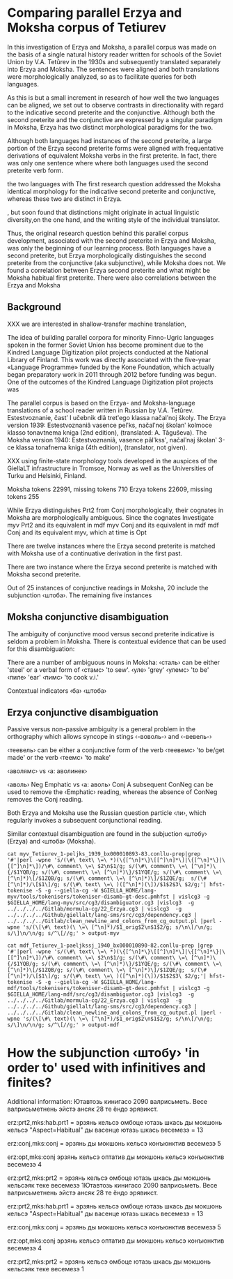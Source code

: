 # Comparing parallel Erzya and Moksha corpus of Tetiurev

In this investigation of Erzya and Moksha, a parallel corpus was made on the basis of a single natural history reader written for schools of the Soviet Union by V.A. Tetûrev in the 1930s and subsequently translated separately into Erzya and Moksha. The sentences were aligned and both translations were morphologically analyzed, so as to facilitate queries for both languages.

As this is but a small increment in research of how well the two languages can be aligned, we set out to observe contrasts in directionality with regard to the indicative second preterite and the conjunctive. Although both the second preterite and the conjunctive are expressed by a singular paradigm in Moksha, Erzya has two distinct morphological paradigms for the two.

Although both languages had instances of the second preterite, a large portion of the Erzya second preterite forms were aligned with frequentative derivations of equivalent Moksha verbs in the first preterite. In fact, there was only one sentence where where both languages used the second preterite verb form.

the two languages with
 The first research question addressed the Moksha identical morphology for the indicative second preterite and conjunctive, whereas these two are distinct in Erzya.

, but soon found that distinctions might originate in actual linguistic diversity,on the one hand, and the writing style of the individual translator. 

Thus, the original research question behind this parallel corpus development, associated with the second preterite in Erzya and Moksha, was only the beginning of our learning process. Both languages have a second preterite, but Erzya morphologically distinguishes the second preterite from the conjunctive (aka subjunctive), while Moksha does not.
We found a correlation between Erzya second preterite and what might be Moksha habitual first preterite. There were also correlations between the Erzya and Moksha

## Background 

XXX we are interested in shallow-transfer machine translation, 


The idea of building parallel corpora for minority Finno-Ugric languages spoken in the former Soviet Union has become prominent due to the Kindred Language Digitization pilot projects conducted at the National Library of Finland. This work was directly associated with the five-year «Language Programme» funded by the Kone Foundation, which actually began preparatory work in 2011 through 2012 before funding was begun. One of the outcomes of the Kindred Language Digitization pilot projects was

The parallel corpus is based on the Erzya- and Moksha-language translations of a school reader written in Russian by V.A. Tetûrev. Estestvoznanie, častʹ I učebnik dlâ tretʹego klassa načalʹnoj školy.
The Erzya version 1939: Estestvoznaniâ vasence pelʹks, načalʹnoj školanʹ kolmoce klasso tonavtnema kniga (2nd edition), (translated: A. Tâguševa).
The Moksha version 1940: Estestvoznaniâ, vasence pâlʹkssʹ, načalʹnaj školanʹ 3-ce klassa tonafnema kniga (4th edition), (translator, not given).

XXX using finite-state morphology tools developed in the auspices of the GiellaLT infrastructure in Tromsoe, Norway as well as the Universities of Turku and Helsinki, Finland. 

Moksha tokens 22991, missing tokens 710
Erzya tokens 22609, missing tokens 255

While Erzya distinguishes Prt2 from Conj morphologically, their cognates in Moksha are morphologically ambiguous.
Since the cognates
Investigate myv Prt2 and its equivalent in mdf
myv Conj and its equivalent in mdf
mdf Conj and its equivalent myv, which at time is Opt

There are twelve instances where the Erzya second preterite is matched with Moksha use of a continuative derivation in the first past.

There are two instance where the Erzya second preterite is matched with Moksha second preterite.

Out of 25 instances of conjunctive readings in Moksha, 20 include the subjunction ‹штоба›.
The remaining five instances 

## Moksha conjunctive disambiguation

The ambiguity of conjunctive mood versus second preterite indicative is seldom a problem in Moksha. There is contextual evidence that can be used for this disambiguation:


There are a number of ambiguous nouns in Moksha:
‹сталь› can be either 'steel' or a verbal form of ‹стамс› 'to sew'.
‹уле› 'grey' ‹улемс› 'to be'
‹пиле› 'ear' ‹пимс› 'to cook v.i.'

Contextual indicators
‹ба› ‹штоба›

## Erzya conjunctive disambiguation

Passive versus non-passive ambiguity is a general problem in the orthography which allows syncope in stings ‹-воволь-› and ‹-вевель-›

‹теевель› can be either a conjunctive form of the verb ‹теевемс› 'to be/get made' or the verb ‹теемс› 'to make'

‹аволямс› vs ‹а: аволинек›

‹аволь› Neg Emphatic vs ‹а: аволь› Conj
A subsequent ConNeg can be used to remove the ‹Emphatic› reading, whereas the absence of ConNeg removes the Conj reading.

Both Erzya and Moksha use the Russian question particle ‹ли›, which regularly invokes a subsequent conjunctional reading.

Similar contextual disambiguation are found in the subjuction ‹штобу› (Erzya) and ‹штоба› (Moksha).


```
cat myv_Tetiurev_1-peljks_1939_bx000010893-83.conllu-prep|grep '#'|perl -wpne 's/(\#\ text\ \=\ *)(\{[^\n]*\}\[[^]\n]*\]|\{[^\n]*\}|\[[^]\n]*\])/\#\ comment\ \=\ $2\n$1/g; s/(\#\ comment\ \=\ [^\n]*)\{/$1YQB/g; s/(\#\ comment\ \=\ [^\n]*)\}/$1YQE/g; s/(\#\ comment\ \=\ [^\n]*)\[/$1ZQB/g; s/(\#\ comment\ \=\ [^\n]*)\]/$1ZQE/g;  s/(\#[^\n]*)/\[$1\]/g; s/(\#\ text\ \=\ )([^\n]*)(\])/$1$2$3\ $2/g;'| hfst-tokenise -S -g --giella-cg -W $GIELLA_HOME/lang-myv/tools/tokenisers/tokeniser-disamb-gt-desc.pmhfst | vislcg3 -g $GIELLA_HOME/lang-myv/src/cg3/disambiguator.cg3 |vislcg3  -g ../../../../Gitlab/mormula-cg/22_Erzya.cg3 | vislcg3  -g ../../../../Github/giellalt/lang-sms/src/cg3/dependency.cg3 | ../../../../Gitlab/clean_newline_and_colons_from_cg_output.pl |perl -wpne 's/(\[\#\ text)(\ \=\ [^\n]*)/$1_orig$2\n$1$2/g; s/\n\[/\n/g; s/\]\n/\n/g; s/^\[//g;' > output-myv
```

```
cat mdf_Tetiurev_1-paeljkssj_1940_bx000010890-82.conllu-prep |grep '#'|perl -wpne 's/(\#\ text\ \=\ *)(\{[^\n]*\}\[[^]\n]*\]|\{[^\n]*\}|\[[^]\n]*\])/\#\ comment\ \=\ $2\n$1/g; s/(\#\ comment\ \=\ [^\n]*)\{/$1YQB/g; s/(\#\ comment\ \=\ [^\n]*)\}/$1YQE/g; s/(\#\ comment\ \=\ [^\n]*)\[/$1ZQB/g; s/(\#\ comment\ \=\ [^\n]*)\]/$1ZQE/g;  s/(\#[^\n]*)/\[$1\]/g; s/(\#\ text\ \=\ )([^\n]*)(\])/$1$2$3\ $2/g;'| hfst-tokenise -S -g --giella-cg -W $GIELLA_HOME/lang-mdf/tools/tokenisers/tokeniser-disamb-gt-desc.pmhfst | vislcg3 -g $GIELLA_HOME/lang-mdf/src/cg3/disambiguator.cg3 |vislcg3  -g ../../../../Gitlab/mormula-cg/22_Erzya.cg3 | vislcg3  -g ../../../../Github/giellalt/lang-sms/src/cg3/dependency.cg3 | ../../../../Gitlab/clean_newline_and_colons_from_cg_output.pl |perl -wpne 's/(\[\#\ text)(\ \=\ [^\n]*)/$1_orig$2\n$1$2/g; s/\n\[/\n/g; s/\]\n/\n/g; s/^\[//g;' > output-mdf
```

# How the subjunction ‹штобу› 'in order to' used with infinitives and finites?


Additional information:
Ютавтозь кинигасо 2090 валрисьметь.
Весе валрисьметнень эйстэ ансяк 28 те ёндо эрявикст.

erz:prt2,mks:hab.prt1 = эрзянь кельсэ омбоце ютазь шкась ды мокшонь кельсэ "Aspect=Habitual" ды васенце ютазь шкась весемезэ = 13

erz:conj,mks:conj = эрзянь ды мокшонь кельсэ конъюнктив весемезэ 5

erz:opt,mks:conj эрзянь кельсэ оптатив ды мокшонь кельсэ конъюнктив весемезэ 4

erz:prt2,mks:prt2 = эрзянь кельсэ омбоце ютазь шкась ды мокшонь кельсэяк теке  весемезэ 1Ютавтозь кинигасо 2090 валрисьметь.
Весе валрисьметнень эйстэ ансяк 28 те ёндо эрявикст.

erz:prt2,mks:hab.prt1 = эрзянь кельсэ омбоце ютазь шкась ды мокшонь кельсэ "Aspect=Habitual" ды васенце ютазь шкась весемезэ = 13

erz:conj,mks:conj = эрзянь ды мокшонь кельсэ конъюнктив весемезэ 5

erz:opt,mks:conj эрзянь кельсэ оптатив ды мокшонь кельсэ конъюнктив весемезэ 4

erz:prt2,mks:prt2 = эрзянь кельсэ омбоце ютазь шкась ды мокшонь кельсэяк теке  весемезэ 1